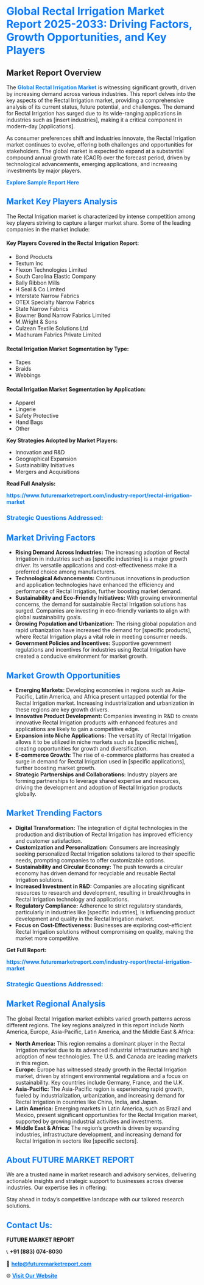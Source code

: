 <h1 style="color: #007BFF;">Global Rectal Irrigation Market Report 2025-2033: Driving Factors, Growth Opportunities, and Key Players</h1>

<section id="overview">
<h2>Market Report Overview</h2>
<p>The <a href="https://www.futuremarketreport.com/industry-report/rectal-irrigation-market" style="color: #007BFF; text-decoration: none;"><strong>Global Rectal Irrigation Market</strong></a> is witnessing significant growth, driven by increasing demand across various industries. This report delves into the key aspects of the Rectal Irrigation market, providing a comprehensive analysis of its current status, future potential, and challenges. The demand for Rectal Irrigation has surged due to its wide-ranging applications in industries such as [insert industries], making it a critical component in modern-day [applications].</p>
<p>As consumer preferences shift and industries innovate, the Rectal Irrigation market continues to evolve, offering both challenges and opportunities for stakeholders. The global market is expected to expand at a substantial compound annual growth rate (CAGR) over the forecast period, driven by technological advancements, emerging applications, and increasing investments by major players.</p>
</section>

<section id="overview">
<p><a href="https://www.futuremarketreport.com/request-sample/reportId=35616" style="color: #007BFF; text-decoration: none;"><strong>Explore Sample Report Here</strong></a></p>
</section>

<section id="key-players">
<h2 style="color: #007BFF;">Market Key Players Analysis</h2>
<p>The Rectal Irrigation market is characterized by intense competition among key players striving to capture a larger market share. Some of the leading companies in the market include:</p>
<h4>Key Players Covered in the Rectal Irrigation Report:</h4>
<ul><li>Bond Products</li><li>Textum Inc</li><li>Flexon Technologies Limited</li><li>South Carolina Elastic Company</li><li>Bally Ribbon Mills</li><li>H Seal &amp; Co Limited</li><li>Interstate Narrow Fabrics</li><li>OTEX Specialty Narrow Fabrics</li><li>State Narrow Fabrics</li><li>Bowmer Bond Narrow Fabrics Limited</li><li>M.Wright &amp; Sons</li><li>Culzean Textile Solutions Ltd</li><li>Madhuram Fabrics Private Limited</li></ul>
<h4>Rectal Irrigation Market Segmentation by Type:</h4>
<ul><li>Tapes</li><li>Braids</li><li>Webbings</li></ul>

<h4>Rectal Irrigation Market Segmentation by Application:</h4>
<ul><li>Apparel</li><li>Lingerie</li><li>Safety Protective</li><li>Hand Bags</li><li>Other</li></ul>
<p><strong>Key Strategies Adopted by Market Players:</strong></p>
<ul>
<li>Innovation and R&D</li>
<li>Geographical Expansion</li>
<li>Sustainability Initiatives</li>
<li>Mergers and Acquisitions</li>
</ul>
</section>

<section>
<p><strong>Read Full Analysis: </strong></p><a href="https://www.futuremarketreport.com/industry-report/rectal-irrigation-market" style="color: #007BFF; text-decoration: none;"><strong>https://www.futuremarketreport.com/industry-report/rectal-irrigation-market</strong></a>
<h3 style="color: #007BFF;">Strategic Questions Addressed:</h3>
</section>

<section id="driving-factors">
<h2 style="color: #007BFF;">Market Driving Factors</h2>
<ul>
<li><strong>Rising Demand Across Industries:</strong> The increasing adoption of Rectal Irrigation in industries such as [specific industries] is a major growth driver. Its versatile applications and cost-effectiveness make it a preferred choice among manufacturers.</li>
<li><strong>Technological Advancements:</strong> Continuous innovations in production and application technologies have enhanced the efficiency and performance of Rectal Irrigation, further boosting market demand.</li>
<li><strong>Sustainability and Eco-Friendly Initiatives:</strong> With growing environmental concerns, the demand for sustainable Rectal Irrigation solutions has surged. Companies are investing in eco-friendly variants to align with global sustainability goals.</li>
<li><strong>Growing Population and Urbanization:</strong> The rising global population and rapid urbanization have increased the demand for [specific products], where Rectal Irrigation plays a vital role in meeting consumer needs.</li>
<li><strong>Government Policies and Incentives:</strong> Supportive government regulations and incentives for industries using Rectal Irrigation have created a conducive environment for market growth.</li>
</ul>
</section>

<section id="growth-opportunities">
<h2 style="color: #007BFF;">Market Growth Opportunities</h2>
<ul>
<li><strong>Emerging Markets:</strong> Developing economies in regions such as Asia-Pacific, Latin America, and Africa present untapped potential for the Rectal Irrigation market. Increasing industrialization and urbanization in these regions are key growth drivers.</li>
<li><strong>Innovative Product Development:</strong> Companies investing in R&D to create innovative Rectal Irrigation products with enhanced features and applications are likely to gain a competitive edge.</li>
<li><strong>Expansion into Niche Applications:</strong> The versatility of Rectal Irrigation allows it to be utilized in niche markets such as [specific niches], creating opportunities for growth and diversification.</li>
<li><strong>E-commerce Growth:</strong> The rise of e-commerce platforms has created a surge in demand for Rectal Irrigation used in [specific applications], further boosting market growth.</li>
<li><strong>Strategic Partnerships and Collaborations:</strong> Industry players are forming partnerships to leverage shared expertise and resources, driving the development and adoption of Rectal Irrigation products globally.</li>
</ul>
</section>

<section id="trending-factors">
<h2 style="color: #007BFF;">Market Trending Factors</h2>
<ul>
<li><strong>Digital Transformation:</strong> The integration of digital technologies in the production and distribution of Rectal Irrigation has improved efficiency and customer satisfaction.</li>
<li><strong>Customization and Personalization:</strong> Consumers are increasingly seeking personalized Rectal Irrigation solutions tailored to their specific needs, prompting companies to offer customizable options.</li>
<li><strong>Sustainability and Circular Economy:</strong> The push towards a circular economy has driven demand for recyclable and reusable Rectal Irrigation solutions.</li>
<li><strong>Increased Investment in R&D:</strong> Companies are allocating significant resources to research and development, resulting in breakthroughs in Rectal Irrigation technology and applications.</li>
<li><strong>Regulatory Compliance:</strong> Adherence to strict regulatory standards, particularly in industries like [specific industries], is influencing product development and quality in the Rectal Irrigation market.</li>
<li><strong>Focus on Cost-Effectiveness:</strong> Businesses are exploring cost-efficient Rectal Irrigation solutions without compromising on quality, making the market more competitive.</li>
</ul>
</section>

<section>
<p><strong>Get Full Report: </strong></p><a href="https://www.futuremarketreport.com/industry-report/rectal-irrigation-market" style="color: #007BFF; text-decoration: none;"><strong>https://www.futuremarketreport.com/industry-report/rectal-irrigation-market</strong></a>
<h3 style="color: #007BFF;">Strategic Questions Addressed:</h3>
</section>


<section id="regional-analysis">
<h2 style="color: #007BFF;">Market Regional Analysis</h2>
<p>The global Rectal Irrigation market exhibits varied growth patterns across different regions. The key regions analyzed in this report include North America, Europe, Asia-Pacific, Latin America, and the Middle East & Africa:</p>
<ul>
<li><strong>North America:</strong> This region remains a dominant player in the Rectal Irrigation market due to its advanced industrial infrastructure and high adoption of new technologies. The U.S. and Canada are leading markets in this region.</li>
<li><strong>Europe:</strong> Europe has witnessed steady growth in the Rectal Irrigation market, driven by stringent environmental regulations and a focus on sustainability. Key countries include Germany, France, and the U.K.</li>
<li><strong>Asia-Pacific:</strong> The Asia-Pacific region is experiencing rapid growth, fueled by industrialization, urbanization, and increasing demand for Rectal Irrigation in countries like China, India, and Japan.</li>
<li><strong>Latin America:</strong> Emerging markets in Latin America, such as Brazil and Mexico, present significant opportunities for the Rectal Irrigation market, supported by growing industrial activities and investments.</li>
<li><strong>Middle East & Africa:</strong> The region’s growth is driven by expanding industries, infrastructure development, and increasing demand for Rectal Irrigation in sectors like [specific sectors].</li>
</ul>
</section>

<footer>
<h2 style="color: #007BFF;">About FUTURE MARKET REPORT</h2>
<p>We are a trusted name in market research and advisory services, delivering actionable insights and strategic support to businesses across diverse industries. Our expertise lies in offering:</p>

<p>Stay ahead in today’s competitive landscape with our tailored research solutions.</p>

<h2 style="color: #007BFF;">Contact Us:</h2>
<p><strong>FUTURE MARKET REPORT</strong></p>
<p>📞 <strong>+91 (883) 074-8030</strong></p>
<p>📧 <strong><a href="mailto:help@futuremarketreport.com" style="color: #007BFF;">help@futuremarketreport.com</a></strong></p>
<p>🌐 <strong><a href="https://www.futuremarketreport.com/" style="color: #007BFF;">Visit Our Website</a></strong></p>
</footer>